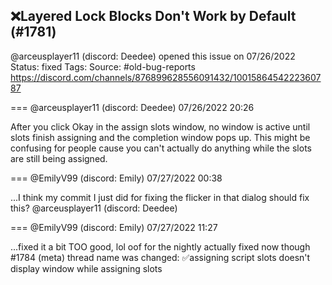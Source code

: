 ## ❌Layered Lock Blocks Don't Work by Default (#1781)
@arceusplayer11 (discord: Deedee) opened this issue on 07/26/2022
Status: fixed
Tags: 
Source: #old-bug-reports https://discord.com/channels/876899628556091432/1001586454222360787


=== @arceusplayer11 (discord: Deedee) 07/26/2022 20:26

After you click Okay in the assign slots window, no window is active until slots finish assigning and the completion window pops up. This might be confusing for people cause you can't actually do anything while the slots are still being assigned.

=== @EmilyV99 (discord: Emily) 07/27/2022 00:38

...I think my commit I just did for fixing the flicker in that dialog should fix this? @arceusplayer11 (discord: Deedee)

=== @EmilyV99 (discord: Emily) 07/27/2022 11:27

...fixed it a bit TOO good, lol
oof for the nightly
actually fixed now though
#1784
(meta) thread name was changed: ✅assigning script slots doesn't display window while assigning slots

